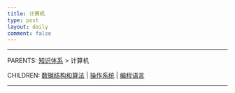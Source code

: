 ```yaml
---
title: 计算机
type: post
layout: daily
comment: false
---
```


---

PARENTS: [知识体系](/gknows/wiki) > 计算机

CHILDREN: [数据结构和算法](/gknows/数据结构和算法) | [操作系统](/gknows/操作系统) | [编程语言](/gknows/编程语言)

---

